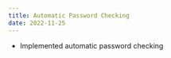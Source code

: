 ```yaml
---
title: Automatic Password Checking
date: 2022-11-25
---
```


- Implemented automatic password checking
